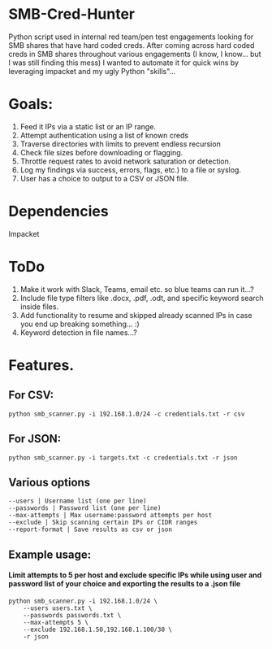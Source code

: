 # SMB-Cred-Hunter
Python script used in internal red team/pen test engagements looking for SMB shares that have hard coded creds.
After coming across hard coded creds in SMB shares throughout various engagements (I know, I know... but I was still finding this mess) I wanted to automate it for quick wins by leveraging impacket and my ugly Python "skills"...
# Goals:
1. Feed it IPs via a static list or an IP range.
2. Attempt authentication using a list of known creds
3. Traverse directories with limits to prevent endless recursion
4. Check file sizes before downloading or flagging.
5. Throttle request rates to avoid network saturation or detection.
6. Log my findings via success, errors, flags, etc.) to a file or syslog.
7. User has a choice to output to a CSV or JSON file.

# Dependencies
Impacket

# ToDo
1. Make it work with Slack, Teams, email etc. so blue teams can run it...?
2. Include file type filters like .docx, .pdf, .odt, and specific keyword search inside files.
3. Add functionality to resume and skipped already scanned IPs in case you end up breaking something... :)
4. Keyword detection in file names...? 

# Features.
## For CSV:
```
python smb_scanner.py -i 192.168.1.0/24 -c credentials.txt -r csv
```
## For JSON:
```
python smb_scanner.py -i targets.txt -c credentials.txt -r json
```
## Various options
```
--users | Username list (one per line)
--passwords | Password list (one per line)
--max-attempts | Max username:password attempts per host
--exclude | Skip scanning certain IPs or CIDR ranges
--report-format | Save results as csv or json
```
## Example usage: 
#### Limit attempts to 5 per host and exclude specific IPs while using user and password list of your choice and exporting the results to a .json file
```
python smb_scanner.py -i 192.168.1.0/24 \
    --users users.txt \
    --passwords passwords.txt \
    --max-attempts 5 \
    --exclude 192.168.1.50,192.168.1.100/30 \
    -r json
```


